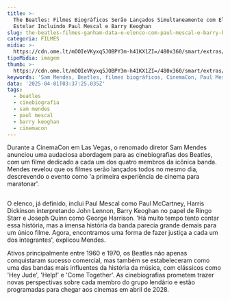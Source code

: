 ```yaml
---
title: >-
  The Beatles: Filmes Biográficos Serão Lançados Simultaneamente com Elenco
  Estelar Incluindo Paul Mescal e Barry Keoghan
slug: the-beatles-filmes-ganham-data-e-elenco-com-paul-mescal-e-barry-keoghan
categoria: FILMES
midia: >-
  https://cdn.ome.lt/mOOIeVKyxq5JOBPY3m-h41KX1ZI=/480x360/smart/extras/conteudos/beatles-cinebiografia-elenco.png
tipoMidia: imagem
thumb: >-
  https://cdn.ome.lt/mOOIeVKyxq5JOBPY3m-h41KX1ZI=/480x360/smart/extras/conteudos/beatles-cinebiografia-elenco.png
keywords: 'Sam Mendes, Beatles, filmes biográficos, CinemaCon, Paul Mescal, Barry Keoghan'
data: '2025-04-01T03:37:25.035Z'
tags:
  - beatles
  - cinebiografia
  - sam mendes
  - paul mescal
  - barry keoghan
  - cinemacon
---
```


Durante a CinemaCon em Las Vegas, o renomado diretor Sam Mendes anunciou uma audaciosa abordagem para as cinebiografias dos Beatles, com um filme dedicado a cada um dos quatro membros da icônica banda. Mendes revelou que os filmes serão lançados todos no mesmo dia, descrevendo o evento como 'a primeira experiência de cinema para maratonar'.

![Imagem da notícia](data:image/png;base64,iVBORw0KGgoAAAANSUhEUgAAAAEAAAABCAQAAAC1HAwCAAAAC0lEQVR42mNkYAAAAAYAAjCB0C8AAAAASUVORK5CYII=)

O elenco, já definido, inclui Paul Mescal como Paul McCartney, Harris Dickinson interpretando John Lennon, Barry Keoghan no papel de Ringo Starr e Joseph Quinn como George Harrison. 'Há muito tempo tento contar essa história, mas a imensa história da banda parecia grande demais para um único filme. Agora, encontramos uma forma de fazer justiça a cada um dos integrantes', explicou Mendes.

Ativos principalmente entre 1960 e 1970, os Beatles não apenas conquistaram sucesso comercial, mas também se estabeleceram como uma das bandas mais influentes da história da música, com clássicos como 'Hey Jude', 'Help!' e 'Come Together'. As cinebiografias prometem trazer novas perspectivas sobre cada membro do grupo lendário e estão programadas para chegar aos cinemas em abril de 2028.
